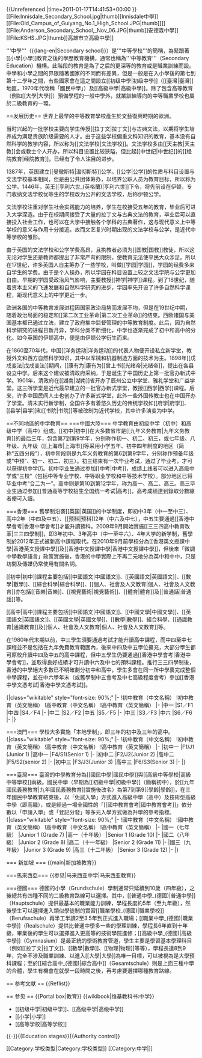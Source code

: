 {{Unreferenced |time=2011-01-17T14:41:53+00:00 }}
[[File:Innisdale_Secondary_School.jpg|thumb]]Innisdale中學]]
[[File:Old_Campus_of_Guiyang_No.1_High_School.JPG|thumb]]]]
[[File:Anderson_Secondary_School,_Nov_06.JPG|thumb]]安德森中學]]
[[File:KSHS.JPG|thumb]]高雄市立高級中學]]

'''中學'''（{{lang-en|Secondary school}}）是'''中等學校'''的簡稱，為緊跟著[[小學|小學]]教育之後的學歷教育機構，通常也稱為'''中等教育'''（Secondary Education）機構。此階段的教育是為了之后的更深等的教育或是職業訓練而設。中學和小學之間的界限隨著國家的不同而有差異，但是一般是在入小學後的第七到第十二學年之間，有些國家會在這之間設立[[初级中學|初级中學]]（[[臺灣|臺灣]]地區，1970年代改稱「國民中學」）及[[高級中學|高級中學]]。除了包含高等教育（例如[[大學|大學]]）預備學程的一般中學外，就業訓練導向的中等職業學校也屬於二級教育的一環。

==发展历史==
世界上最早的中等教育學校產生於文藝復興時期的歐洲。

当时兴起的一批学校主要向学生传授[[拉丁文|拉丁文]]与古典文法，以期将学生培养成为满足贵族阶级需要的人才。由于这些学校偏重文科知识的教育，基本没有自然科学的教学内容，所以称为[[文法学校|文法学校]]。文法学校多由[[天主教|天主教]]会或教士个人开办，所以科目设置比较狭隘，但比起[[中世纪|中世纪]]的[[经院教育|经院教育]]，已经有了令人注目的进步。

1387年，英国建立[[曼徹斯特|温彻斯特]]公学。[[公学|公学]]的性质与科目设置与文法学校基本相同，但是由公共团体筹办，以培养公职人员为教育目标，所以称为公学。1446年，英王[[亨利六世_(英格蘭)|亨利六世]]下令，将先前设在伊顿，专门收纳文法学校优等生的学校改为公开的文法学校，后称伊顿公学。

文法学校注重对学生社会实践能力的培养，学生在校接受五年的教育，毕业后可进入大学深造。由于在校期间接受了大量的拉丁文与古典文法的教育，毕业后可以直接投入社会工作，也可以在大学中接触各个学科的古典著作，这与现代意义上中等学校的意义与作用十分接近。故而文艺复兴时期出现的文法学校与公学，是近代中等学校的雏形。

由于英国的文法学校和公学学费高昂，且执教者必须为[[国教|国教]]教徒，所以这无论对学生还是教师都提出了非常严苛的限制，使教育无法使平民大众涉足。所以在17世纪，许多英国人自主筹办了一些学校，叫做[[学园|学园]]，学园的经费多来自学生的学费。由于是个人操办，所以学园在科目设置上较之文法学院与公学更加自由。早期的学园受政治风气影响，主要教授[[神学|神学]]课程。到了18世纪，随着资本主义的飞速发展和自然科学研究的进步，学园率先开设了许多自然科学课程，距现代意义上的中学更近一步。

欧洲各国的中等教育发展进程因国家政治局势而发展不均，但是在19世纪中期，随着政治局面的稳定和[[第二次工业革命|第二次工业革命]]的结束。西欧诸国与美国基本都已通过立法，建立了政府集中监督管理的中等教育制度。此后，因为自然科学研究的进程日新月异，学科分类不断细化，中学也逐渐完成了初中和高中的分化。如今英国的伊顿高中，便是由伊顿公学衍生而来。

在1860至70年代，中国[[洋务运动|洋务运动]]的代表人物便开设私立新学堂，教授外文和西方自然科学知识，其中以军械和机器制造方面的技术为主。1898年[[戊戌变法|戊戌变法]]期间，[[康有为|康有为]]曾上书[[光绪帝|光绪帝]]，提出在各县设立中学。后来这个建议被清政府采纳，于是诞生了中国历史上第一批官办新式中学。1901年，清政府在[[湖南|湖南]]省开办了辰州公立中学堂、雅礼学堂和广益学堂。这三所学堂是近代最早建立的一批官办新式学堂，教授[[西学|西学]]课程。后来，许多中国民间人士也创办了许多新式学堂，此外一些外国传教士也在中国开办了学堂。清末实行新学制，全国许多有着悠久历史的传统学校如[[府学|府学]]、[[县学|县学]]和[[书院|书院]]等被改制为近代学校，其中许多演变为中学。

==不同地區的中学教育== 
===中國大陸===
中学教育由初级中学（初中）和高级中学（高中）组成。[[初中|初中]]在大多数省市是[[九年义务教育|九年义务教育]]的最后三年，包含第7到第9学年，分别称作初一、初二、初三，或七年级、八年级、九年级（[[上海市|上海市]]等采用小学五年、初中四年制度的地区（简称“五四分段”），初中阶段则是九年义务教育的第6到第9学年，分别称作预备年级或“中预”、初一、初二、初三）。初三结束有一次毕业考试，通过了毕业考，才可以获得初中学历。初中毕业生通过参加[[中考|中考]]，成绩上线者可以进入高级中学或“三校”（包括中等专业学校、中等职业学校和中等技术学校）。部分地区已将毕业中考“合二为一”。高中则是第10到第12学年，称为高一、高二、高三。高三毕业生通过参加[[普通高等学校招生全国统一考试|高考]]，高考成绩達到錄取分數線者便可入讀。

===香港===
舊學制沿袭[[英国|英国]]的中学制度，即初中3年（中一至中三）、高中2年（中四及中五）、[[预科|预科]]2年（中六及中七），中五生要通過[[香港中學會考|香港中學會考]]才能升讀預科。2009年9月開始實施[[三三四高中教育改革|三三四學制]]，即3年初中、3年高中（中一至中六）、4年大学的新学制，舊學制於2012年正式被新高中課程取代。在2010年9月前學校分為[[香港英文授課中學|香港英文授課中學]]及[[香港中文授課中學|香港中文授課中學]]，但後來「微調中學教學語言」政策實施後，香港的中學實際上不再二元地分為英中和中中，只是坊間及傳媒仍常使用有關名詞。

[[初中|初中]]課程主要包括[[中國語文|中國語文]]、[[英國語文|英國語文]]、[[數學|數學]]、[[綜合科學|綜合科學]]、[[個人、社會及人文教育|個人、社會及人文教育]]亦包括[[音樂|音樂]]、[[視覺藝術|視覺藝術]]、[[體育|體育]]及[[普通話|普通話]]等。

[[高中|高中]]課程主要包括[[中國語文|中國語文]]、[[中國文學|中國文學]]、[[英國語文|英國語文]]、[[英國文學|英國文學]]、[[數學|數學]]、組合科學、[[通識教育|通識教育]]及[[個人、社會及人文教育|個人、社會及人文教育]]等。

在1980年代末期以前，中三學生須要通過考試才能升讀高中課程，而中四至中七課程並不是包括在九年免費教育範圍內，後來中四及中五學位擴充，大部分學生都可原校升讀中四及中五的高中課程，但中五學生仍要通過[[香港中學會考|香港中學會考]]，並取得良好成績才可升讀中六及中七的預科課程。推行三三四學制後，香港的中學絕大多數已不明確劃分初中和高中，學生多會在同一所中學裏完成整個中學課程，並在中六學年末（或舊學制中五會考及中七高級程度會考）參加[[香港中學文憑考試|香港中學文憑考試]]。

{|class="wikitable" style="font-size: 90%;"
|-
!初中教育（中文名稱）
!初中教育（英文簡稱）
!高中教育（中文名稱）
!高中教育（英文簡稱）
|-
|中一
|S1／F1
|中四
|S4／F4
|-
|中二
|S2／F2
|中五
|S5／F5
|-
|中三
|S3／F3
|中六
|S6／F6
|-
|}

===澳門===
學校大多實施「本地學制」，即三年的初中及三年的高中。
{|class="wikitable" style="font-size: 90%;"
|-
!初中教育（中文名稱）
!初中教育（英文簡稱）
!高中教育（中文名稱）
!高中教育（英文簡稱）
|-
|初中一
|F1/J1 (Junior 1)
|高中一
|F4/S1(Senior 1)
|-
|初中二
|F2/J2(Junior 2)
|高中二
|F5/S2(senior 2)
|-
|初中三
|F3/J3(Junior 3)
|高中三
|F6/S3(Senior 3)
|-
|}

===臺灣===
臺灣的中學教育分為[[國民中學|國民中學]]與[[高級中等學校|高級中等學校]]兩級。國民中學（早期為[[初級中學|初級中學]]（簡稱初中），於[[九年國民義務教育|九年國民義務教育]]實施後改名）為第7到第9[[學齡|學齡]]，在三年國民中學教育結束後，以「免試入學」方式進入高級中學（高中）及技術型高級中學（即高職），或是經過一場全國性的「[[國中教育會考|國中教育會考]]」依分數以「申請入學」或「登記分發」等多元入學方式做為升學的參考指標。
{|class="wikitable" style="font-size: 90%;"
|-
!國中教育（中文名稱）
!國中教育（英文簡稱）
!高中教育（中文名稱）
!高中教育（英文簡稱）
|-
|國一（七年級）
|Junior 1 (Grade 7)
|高一（十年級）
|Senior 1 (Grade 10)
|-
|國二（八年級）
|Junior 2 (Grade 8)
|高二（十一年級）
|Senior 2 (Grade 11)
|-
|國三（九年級）
|Junior 3 (Grade 9)
|高三（十二年級）
|Senior 3 (Grade 12)
|-
|}<div></div>

=== 新加坡 ===
{{main|新加坡教育}}

===馬來西亞===
{{参见|马来西亚中学|马来西亚教育}}

===德國===
德國的小學（Grundschule）學制通常只延續到10歲（四年級），之後總共有四種不同的二級教育路線可以選擇。其中，[[普通中學_(德國)|普通中學]]（Hauptschule）提供最基本的職業能力訓練，學程長度約5年（至九年級），然後學生可以選擇進入類似學徒制的實習[[職業學校_(德國)|職業學校]]（Berufsschule）再半工半讀2至3.5年到正式進入職場；[[職業中學_(德國)|職業中學]]（Realschule）提供比普通中學多一些的學理訓練，學程長6年直到十年級，畢業後的學生可以選擇進入更高等的技術學院進修；[[高級中學_(德國)|高級中學]]（Gymnasium）是最正統的學術教育管道，學生主要是學習基本學理科目（例如[[拉丁文|拉丁文]]、[[數學|數學]]、[[物理|物理]]等等），學程長達8到9年，完全不涉及職業訓練、以進入[[大學|大學]]為唯一目標，可以被視為是大學預科課程；至於[[綜合高中_(德國)|綜合高中]]（Gesamtschule）則是上面三種中學的合體，學生有機會在就學一段時間之後，再考慮要選擇哪種教育路線。

== 参考文献 ==
{{Reflist}}

== 参见 ==
{{Portal box|教育}}
{{wikibook|维基教科书:中学}}
* [[初级中学|初级中学]]、[[高级中学|高级中学]]
* [[小学|小学]]
* [[高等学校|高等学校]]

{{-}}{{Education stages}}{{Authority control}}

[[Category:学校类型|Category:学校类型]]
[[Category:中学|]]